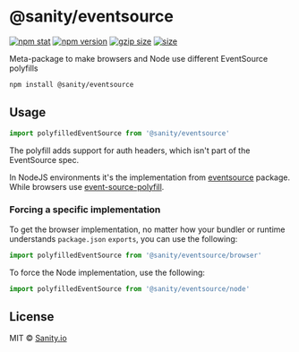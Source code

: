 # @sanity/eventsource

[![npm stat](https://img.shields.io/npm/dm/@sanity/eventsource.svg?style=flat-square)](https://npm-stat.com/charts.html?package=@sanity/eventsource)
[![npm version](https://img.shields.io/npm/v/@sanity/eventsource.svg?style=flat-square)](https://www.npmjs.com/package/@sanity/eventsource)
[![gzip size][gzip-badge]][bundlephobia]
[![size][size-badge]][bundlephobia]

Meta-package to make browsers and Node use different EventSource polyfills

```sh
npm install @sanity/eventsource
```

## Usage

```ts
import polyfilledEventSource from '@sanity/eventsource'
```

The polyfill adds support for auth headers, which isn't part of the EventSource spec.

In NodeJS environments it's the implementation from [eventsource](https://www.npmjs.com/package/eventsource) package. While browsers use [event-source-polyfill](https://www.npmjs.com/package/event-source-polyfill).

### Forcing a specific implementation

To get the browser implementation, no matter how your bundler or runtime understands `package.json` `exports`, you can use the following:

```ts
import polyfilledEventSource from '@sanity/eventsource/browser'
```

To force the Node implementation, use the following:

```ts
import polyfilledEventSource from '@sanity/eventsource/node'
```

## License

MIT © [Sanity.io](https://www.sanity.io/)

[gzip-badge]: https://img.shields.io/bundlephobia/minzip/@sanity/eventsource?label=gzip%20size&style=flat-square
[size-badge]: https://img.shields.io/bundlephobia/min/@sanity/eventsource?label=size&style=flat-square
[bundlephobia]: https://bundlephobia.com/package/@sanity/eventsource
